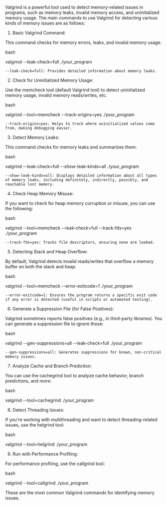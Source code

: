 Valgrind is a powerful tool used to detect memory-related issues in programs, such as memory leaks, invalid memory access, and uninitialized memory usage. The main commands to use Valgrind for detecting various kinds of memory issues are as follows:
1. Basic Valgrind Command:

This command checks for memory errors, leaks, and invalid memory usage.

bash

valgrind --leak-check=full ./your_program

    --leak-check=full: Provides detailed information about memory leaks.

2. Check for Uninitialized Memory Usage:

Use the memcheck tool (default Valgrind tool) to detect uninitialized memory usage, invalid memory reads/writes, etc.

bash

valgrind --tool=memcheck --track-origins=yes ./your_program

    --track-origins=yes: Helps to track where uninitialized values come from, making debugging easier.

3. Detect Memory Leaks:

This command checks for memory leaks and summarizes them.

bash

valgrind --leak-check=full --show-leak-kinds=all ./your_program

    --show-leak-kinds=all: Displays detailed information about all types of memory leaks, including definitely, indirectly, possibly, and reachable lost memory.

4. Check Heap Memory Misuse:

If you want to check for heap memory corruption or misuse, you can use the following:

bash

valgrind --tool=memcheck --leak-check=full --track-fds=yes ./your_program

    --track-fds=yes: Tracks file descriptors, ensuring none are leaked.

5. Detecting Stack and Heap Overflow:

By default, Valgrind detects invalid reads/writes that overflow a memory buffer on both the stack and heap.

bash

valgrind --tool=memcheck --error-exitcode=1 ./your_program

    --error-exitcode=1: Ensures the program returns a specific exit code if any error is detected (useful in scripts or automated testing).

6. Generate a Suppression File (for False Positives):

Valgrind sometimes reports false positives (e.g., in third-party libraries). You can generate a suppression file to ignore those:

bash

valgrind --gen-suppressions=all --leak-check=full ./your_program

    --gen-suppressions=all: Generates suppressions for known, non-critical memory issues.

7. Analyze Cache and Branch Prediction:

You can use the cachegrind tool to analyze cache behavior, branch predictions, and more:

bash

valgrind --tool=cachegrind ./your_program

8. Detect Threading Issues:

If you're working with multithreading and want to detect threading-related issues, use the helgrind tool:

bash

valgrind --tool=helgrind ./your_program

9. Run with Performance Profiling:

For performance profiling, use the callgrind tool:

bash

valgrind --tool=callgrind ./your_program

These are the most common Valgrind commands for identifying memory issues.
